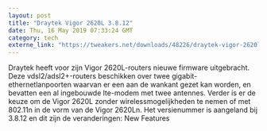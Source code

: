 ```yaml
---
layout: post
title: "Draytek Vigor 2620L 3.8.12"
date: Thu, 16 May 2019 07:33:24 GMT
category: tech
externe_link: "https://tweakers.net/downloads/48226/draytek-vigor-2620l-3812.html"
---
```


Draytek heeft voor zijn Vigor 2620L-routers nieuwe firmware uitgebracht. Deze vdsl2/adsl2+-routers beschikken over twee gigabit-ethernetlanpoorten waarvan er een aan de wankant gezet kan worden, en bevatten een al ingebouwde lte-modem met twee antennes. Verder is er de keuze om de Vigor 2620L zonder wirelessmogelijkheden te nemen of met 802.11n in de vorm van de Vigor 2620Ln. Het versienummer is aangeland bij 3.8.12 en dit zijn de veranderingen: New Features<img src="http://feeds.feedburner.com/~r/tweakers/mixed/~4/-mF64fw--pw" height="1" width="1" alt=""/>
